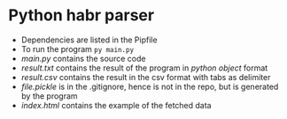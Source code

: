 # Python habr parser

* Dependencies are listed in the Pipfile
* To run the program ```py main.py```
* _main.py_ contains the source code
* _result.txt_ contains the result of the program in *python object* format
* _result.csv_ contains the result in the csv format with tabs as delimiter
* _file.pickle_ is in the .gitignore, hence is not in the repo, but is generated by the program
* _index.html_ contains the example of the fetched data
